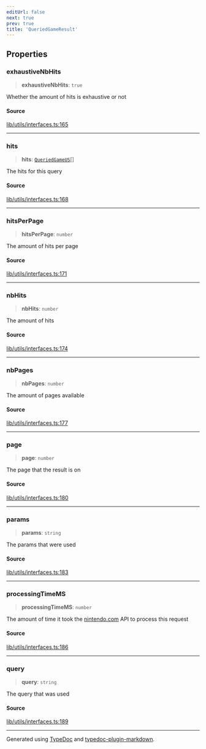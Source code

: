 ```yaml
---
editUrl: false
next: true
prev: true
title: 'QueriedGameResult'
---
```


## Properties

### exhaustiveNbHits

> **exhaustiveNbHits**: `true`

Whether the amount of hits is exhaustive or not

#### Source

[lib/utils/interfaces.ts:165](https://github.com/favna/nintendo-switch-eshop/blob/7e1c1df147b1f9067aea692f9d4dd56664ae35c8/src/lib/utils/interfaces.ts#L165)

---

### hits

> **hits**: [`QueriedGameUS`](QueriedGameUS.md)[]

The hits for this query

#### Source

[lib/utils/interfaces.ts:168](https://github.com/favna/nintendo-switch-eshop/blob/7e1c1df147b1f9067aea692f9d4dd56664ae35c8/src/lib/utils/interfaces.ts#L168)

---

### hitsPerPage

> **hitsPerPage**: `number`

The amount of hits per page

#### Source

[lib/utils/interfaces.ts:171](https://github.com/favna/nintendo-switch-eshop/blob/7e1c1df147b1f9067aea692f9d4dd56664ae35c8/src/lib/utils/interfaces.ts#L171)

---

### nbHits

> **nbHits**: `number`

The amount of hits

#### Source

[lib/utils/interfaces.ts:174](https://github.com/favna/nintendo-switch-eshop/blob/7e1c1df147b1f9067aea692f9d4dd56664ae35c8/src/lib/utils/interfaces.ts#L174)

---

### nbPages

> **nbPages**: `number`

The amount of pages available

#### Source

[lib/utils/interfaces.ts:177](https://github.com/favna/nintendo-switch-eshop/blob/7e1c1df147b1f9067aea692f9d4dd56664ae35c8/src/lib/utils/interfaces.ts#L177)

---

### page

> **page**: `number`

The page that the result is on

#### Source

[lib/utils/interfaces.ts:180](https://github.com/favna/nintendo-switch-eshop/blob/7e1c1df147b1f9067aea692f9d4dd56664ae35c8/src/lib/utils/interfaces.ts#L180)

---

### params

> **params**: `string`

The params that were used

#### Source

[lib/utils/interfaces.ts:183](https://github.com/favna/nintendo-switch-eshop/blob/7e1c1df147b1f9067aea692f9d4dd56664ae35c8/src/lib/utils/interfaces.ts#L183)

---

### processingTimeMS

> **processingTimeMS**: `number`

The amount of time it took the [nintendo.com](https://www.nintendo.com) API to process this request

#### Source

[lib/utils/interfaces.ts:186](https://github.com/favna/nintendo-switch-eshop/blob/7e1c1df147b1f9067aea692f9d4dd56664ae35c8/src/lib/utils/interfaces.ts#L186)

---

### query

> **query**: `string`

The query that was used

#### Source

[lib/utils/interfaces.ts:189](https://github.com/favna/nintendo-switch-eshop/blob/7e1c1df147b1f9067aea692f9d4dd56664ae35c8/src/lib/utils/interfaces.ts#L189)

---

Generated using [TypeDoc](https://typedoc.org) and [typedoc-plugin-markdown](https://typedoc-plugin-markdown.org).
